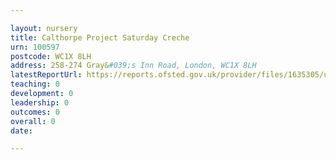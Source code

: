 ```yaml
---

layout: nursery
title: Calthorpe Project Saturday Creche
urn: 100597
postcode: WC1X 8LH
address: 258-274 Gray&#039;s Inn Road, London, WC1X 8LH
latestReportUrl: https://reports.ofsted.gov.uk/provider/files/1635305/urn/100597.pdf
teaching: 0
development: 0
leadership: 0
outcomes: 0
overall: 0
date: 

---
```

